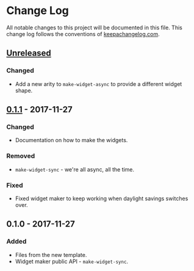 # Change Log
All notable changes to this project will be documented in this file. This change log follows the conventions of [keepachangelog.com](http://keepachangelog.com/).

## [Unreleased]
### Changed
- Add a new arity to `make-widget-async` to provide a different widget shape.

## [0.1.1] - 2017-11-27
### Changed
- Documentation on how to make the widgets.

### Removed
- `make-widget-sync` - we're all async, all the time.

### Fixed
- Fixed widget maker to keep working when daylight savings switches over.

## 0.1.0 - 2017-11-27
### Added
- Files from the new template.
- Widget maker public API - `make-widget-sync`.

[Unreleased]: https://github.com/your-name/plet/compare/0.1.1...HEAD
[0.1.1]: https://github.com/your-name/plet/compare/0.1.0...0.1.1
